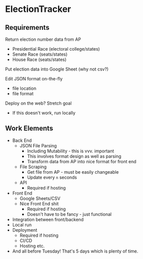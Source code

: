 # ElectionTracker

## Requirements

Return election number data from AP
 - Presidential Race (electoral college/states)
 - Senate Race (seats/states)
 - House Race (seats/states)

Put election data into Google Sheet (why not csv?)

Edit JSON format on-the-fly
 - file location
 - file format

Deploy on the web? Stretch goal
 - If this doesn't work, run locally

## Work Elements
 - Back End
   - JSON File Parsing
     - Including Mutability - this is vvv. important
     - This involves format design as well as parsing
     - Transform data from AP into nice format for front end
   - File Scraping
     - Get file from AP - must be easily changeable
     - Update every `n` seconds
   - API
     - Required if hosting
 - Front End
   - Google Sheets/CSV
   - Nice Front End shit
     - Required if hosting
     - Doesn't have to be fancy - just functional
 - Integration between front/backend
 - Local run
 - Deployment
     - Required if hosting
   - CI/CD
   - Hosting etc.
 - And all before Tuesday! That's 5 days which is plenty of time. 